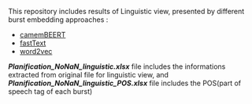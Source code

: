This repository includes results of Linguistic view, presented by different burst embedding approaches :

- <a href="./camemBEERT/">camemBEERT</a>
- <a href="./fastText/">fastText</a>
- <a href="./word2vec/">word2vec</a>

**_Planification_NoNaN_linguistic.xlsx_** file includes the informations extracted from original file for linguistic view, and **_Planification_NoNaN_linguistic_POS.xlsx_** file includes the POS(part of speech tag of each burst)
